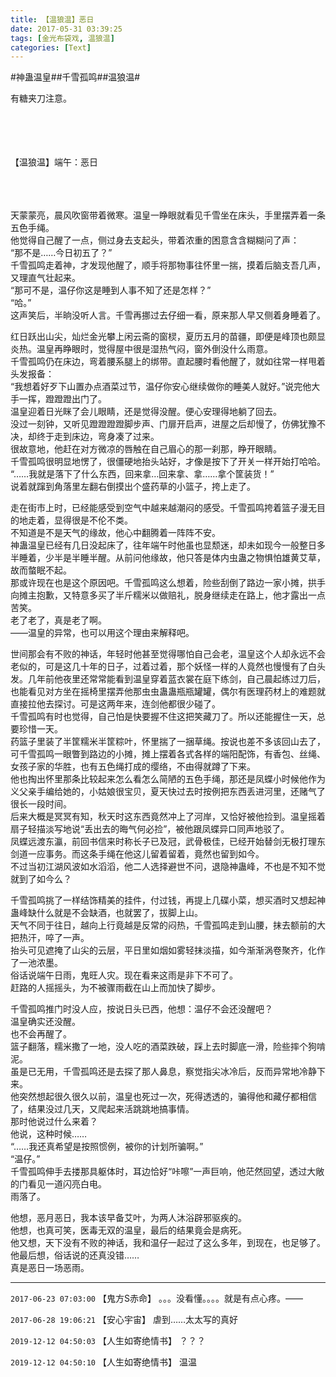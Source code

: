 ```yaml
---
title: 【温狼温】恶日
date: 2017-05-31 03:39:25
tags: [金光布袋戏, 温狼温]
categories: [Text]
---
```


<p dir="ltr"  >#神蛊温皇##千雪孤鸣##温狼温#</p> 
<p dir="ltr"  >有糖夹刀注意。<br /><br /><br /><br /><br /></p> 
<p dir="ltr"  >【温狼温】端午：恶日<br /><br /><br /><br /></p> 
<p dir="ltr"  >天蒙蒙亮，晨风吹窗带着微寒。温皇一睁眼就看见千雪坐在床头，手里摆弄着一条五色手绳。<br />他觉得自己醒了一点，侧过身去支起头，带着浓重的困意含含糊糊问了声：<br />“那不是……今日初五了？”<br />千雪孤鸣走着神，才发现他醒了，顺手将那物事往怀里一揣，摸着后脑支吾几声，又理直气壮起来。<br />“那可不是，温仔你这是睡到人事不知了还是怎样？”<br />“哈。”<br />这声笑后，半晌没听人言。千雪再挪过去仔细一看，原来那人早又侧着身睡着了。</p> 
<p dir="ltr"  >红日跃出山尖，灿烂金光攀上闲云斋的窗棂，夏历五月的苗疆，即便是峰顶也颇显炎热。温皇再睁眼时，觉得屋中很是湿热气闷，窗外倒没什么雨意。<br />千雪孤鸣仍在床边，弯着腰系腿上的绑带。直起腰时看他醒了，就如往常一样甩着头发报备：<br />“我想着好歹下山置办点酒菜过节，温仔你安心继续做你的睡美人就好。”说完他大手一挥，蹬蹬蹬出门了。<br />温皇迎着日光眯了会儿眼睛，还是觉得没醒。便心安理得地躺了回去。<br />没过一刻钟，又听见蹬蹬蹬蹬脚步声、门扉开启声，进屋之后却慢了，仿佛犹豫不决，却终于走到床边，弯身凑了过来。<br />很故意地，他赶在对方微凉的唇触在自己眉心的那一刹那，睁开眼睛。<br />千雪孤鸣很明显地愣了，很僵硬地抬头站好，才像是按下了开关一样开始打哈哈。<br />“……我就是落下了什么东西，回来拿…回来拿、拿……拿个筐装货！”<br />说着就蹿到角落里左翻右倒摸出个盛药草的小篮子，挎上走了。</p> 
<p dir="ltr"  >走在街市上时，已经能感受到空气中越来越潮闷的感受。千雪孤鸣挎着篮子漫无目的地走着，显得很是不伦不类。<br />不知道是不是天气的缘故，他心中翻腾着一阵阵不安。<br />神蛊温皇已经有几日没起床了，往年端午时他虽也显颓迷，却未如现今一般整日多半睡着，少半是半睡半醒。从前问他缘故，他只答是体内虫蛊之物惧怕雄黄艾草，故而螫眠不起。<br />那或许现在也是这个原因吧。千雪孤鸣这么想着，险些刮倒了路边一家小摊，拱手向摊主抱歉，又特意多买了半斤糯米以做赔礼，脱身继续走在路上，他才露出一点苦笑。<br />老了老了，真是老了啊。<br />——温皇的异常，也可以用这个理由来解释吧。</p> 
<p dir="ltr"  >世间那会有不败的神话，年轻时他甚至觉得哪怕自己会老，温皇这个人却永远不会老似的，可是这几十年的日子，过着过着，那个妖怪一样的人竟然也慢慢有了白头发。几年前他夜里还常常能看到温皇穿着蓝衣裳在庭下练剑，自己晨起练过刀后，也能看见对方坐在摇椅里摆弄他那虫虫蛊蛊瓶瓶罐罐，偶尔有医理药材上的难题就直接拉他去探讨。可是这两年来，连剑他都很少碰了。<br />千雪孤鸣有时也觉得，自己怕是快要握不住这把笑藏刀了。所以还能握住一天，总要珍惜一天。<br />药篮子里装了半筐糯米半筐粽叶，怀里揣了一捆草绳。按说也差不多该回山去了，可千雪孤鸣一眼瞥到路边的小摊，摊上摆着各式各样的端阳配饰，有香包、丝绳、女孩子家的华胜，也有五色绳打成的缨络，不由得就蹲了下来。<br />他也掏出怀里那条比较起来怎么看怎么简陋的五色手绳，那还是凤蝶小时候他作为义父亲手编给她的，小姑娘很宝贝，夏天快过去时按例把东西丢进河里，还赌气了很长一段时间。<br />后来大概是冥冥有知，秋天时这东西竟然冲上了河岸，又恰好被他捡到。温皇摇着扇子轻描淡写地说“丢出去的晦气何必捡”，被他跟凤蝶异口同声地驳了。<br />凤蝶远渡东瀛，前回书信来时称长子已及冠，武骨极佳，已经开始替剑无极打理东剑道一应事务。而这条手绳在他这儿留着留着，竟然也留到如今。<br />不过当初江湖风波如水滔滔，他二人选择避世不问，退隐神蛊峰，不也是不知不觉就到了如今么？</p> 
<p dir="ltr"  >千雪孤鸣挑了一样结饰精美的挂件，付过钱，再提上几碟小菜，想买酒时又想起神蛊峰缺什么就是不会缺酒，也就罢了，拔脚上山。<br />天气不同于往日，越向上行竟越是反常的闷热，千雪孤鸣走到山腰，抹去额前的大把热汗，啐了一声。<br />抬头可见遮掩了山尖的云层，平日里如烟如雾轻抹淡描，如今渐渐涡卷聚齐，化作了一池浓墨。<br />俗话说端午日雨，鬼旺人灾。现在看来这雨是非下不可了。<br />赶路的人摇摇头，为不被骤雨截在山上而加快了脚步。</p> 
<p dir="ltr"  >千雪孤鸣推门时没人应，按说日头已西，他想：温仔不会还没醒吧？<br />温皇确实还没醒。<br />也不会再醒了。<br />篮子翻落，糯米撒了一地，没人吃的酒菜跌破，踩上去时脚底一滑，险些摔个狗啃泥。<br />虽是已无用，千雪孤鸣还是去探了那人鼻息，察觉指尖冰冷后，反而异常地冷静下来。<br />他突然想起很久很久以前，温皇也死过一次，死得透透的，骗得他和藏仔都相信了，结果没过几天，又爬起来活跳跳地搞事情。<br />那时他说过什么来着？<br />他说，这种时候……<br />“……我还真希望是按照惯例，被你的计划所骗啊。”<br />“温仔。”<br />千雪孤鸣伸手去搂那具躯体时，耳边恰好“咔嚓”一声巨响，他茫然回望，透过大敞的门看见一道闪亮白电。<br />雨落了。</p> 
<p dir="ltr"  >他想，恶月恶日，我本该早备艾叶，为两人沐浴辟邪驱疾的。<br />他想，也真可笑，医毒无双的温皇，最后的结果竟会是病死。<br />他又想，天下没有不败的神话，我和温仔一起过了这么多年，到现在，也足够了。<br />他最后想，俗话说的还真没错……<br />真是恶日一场恶雨。</p>

<!-- more -->

---

`2017-06-23 07:03:00` 【鬼方S赤命】 。。。没看懂。。。。就是有点心疼。——

`2017-06-28 19:06:21` 【安心宇宙】 虐到……太太写的真好

`2019-12-12 04:50:03` 【人生如寄绝情书】 ？？？

`2019-12-12 04:50:10` 【人生如寄绝情书】 温温
